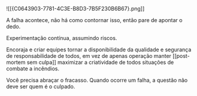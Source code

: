 ![[{C0643903-7781-4C3E-B8D3-7B5F230B6B67}.png]]

A falha acontece, não há como contornar isso, então pare de apontar o dedo.

Experimentação contínua, assumindo riscos. 

Encoraja e criar equipes 
tornar a disponibilidade da qualidade e segurança de responsabilidade de todos, em vez de apenas operação
manter [[post-mortem sem culpa]] 
maximizar a criatividade de todos
situações de combate a incêndios.

Você precisa abraçar o fracasso. Quando ocorre um falha, a questão não deve ser quem é o culpado. 

